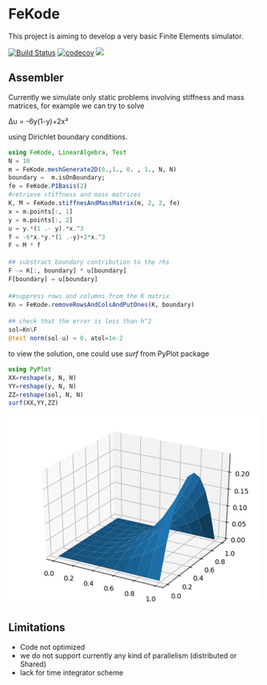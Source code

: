 # FeKode
This project is aiming to develop a very basic Finite Elements simulator.

[![Build Status](https://travis-ci.org/aitzkora/FeKode.jl.svg?branch=master)](https://travis-ci.org/aitzkora/FeKode.jl)
[![codecov](https://codecov.io/gh/aitzkora/FeKode.jl/branch/master/graph/badge.svg)](https://codecov.io/gh/aitzkora/FeKode.jl)
[![](https://img.shields.io/badge/docs-stable-blue.svg)](https://aitzkora.github.io/FeKode.jl/dev)


## Assembler
Currently we simulate only static problems involving stiffness and mass matrices, for example
we can try to solve

 Δu =  -6y(1-y)+2x³

using Dirichlet boundary conditions.

```julia
using FeKode, LinearAlgebra, Test
N = 10
m = FeKode.meshGenerate2D(0.,1., 0. , 1., N, N)
boundary =  m.isOnBoundary;
fe = FeKode.P1Basis(2)
#retrieve stiffness and mass matrices
K, M = FeKode.stiffnesAndMassMatrix(m, 2, 2, fe)
x = m.points[:, 1]
y = m.points[:, 2]
u = y.*(1 .- y).*x.^3
f = -6*x.*y.*(1 .-y)+2*x.^3
F = M * f

## substract boundary contribution to the rhs
F -= K[:, boundary] * u[boundary]
F[boundary] = u[boundary]

##suppress rows and columns from the K matrix
Kn = FeKode.removeRowsAndColsAndPutOnes(K, boundary)

## check that the error is less than h^2
sol=Kn\F
@test norm(sol-u) ≈ 0. atol=1e-2
```
to view the solution, one could use *surf* from PyPlot package
``` julia
using PyPlot
XX=reshape(x, N, N)
YY=reshape(y, N, N)
ZZ=reshape(sol, N, N)
surf(XX,YY,ZZ)
```
![solution of Δu = -6y(1-y)+2x³ ](https://github.com/aitzkora/FeKode.jl/raw/master/data/sol10.png)

## Limitations
- Code not optimized
- we do not support currently any kind of parallelism (distributed or Shared)
- lack for time integrator scheme
